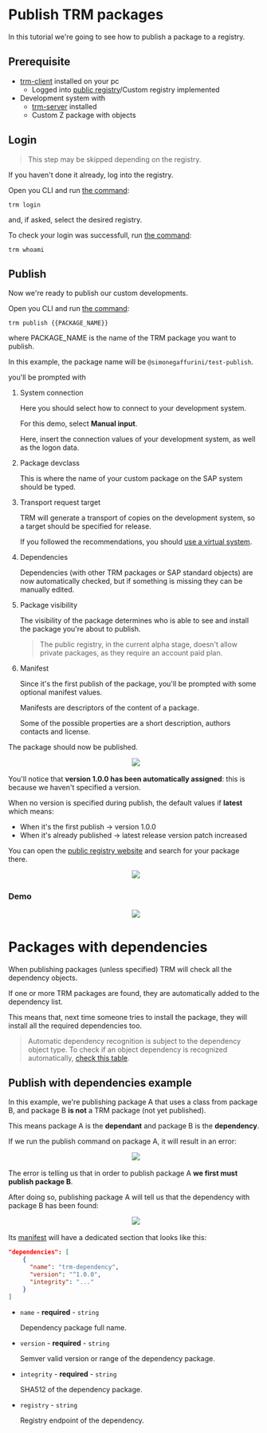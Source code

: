 # Publish TRM packages

In this tutorial we're going to see how to publish a package to a registry.

## Prerequisite
- [trm-client](/client/docs/setup.md) installed on your pc
    - Logged into [public registry](https://docs.trmregistry.com/#/registry/public/authentication)/Custom registry implemented
- Development system with
    - [trm-server](/server/docs/setup.md) installed
    - Custom Z package with objects

## Login

> This step may be skipped depending on the registry.

If you haven't done it already, log into the registry.

Open you CLI and run [the command](/client/docs/commands.md#login):

`trm login`

and, if asked, select the desired registry.

To check your login was successfull, run [the command](/client/docs/commands.md#current-logged-in-user):

`trm whoami`

## Publish

Now we're ready to publish our custom developments.

Open you CLI and run [the command](/client/docs/commands.md#publish-package-from-a-system):

`trm publish {{PACKAGE_NAME}}`

where PACKAGE_NAME is the name of the TRM package you want to publish.

In this example, the package name will be `@simonegaffurini/test-publish`.

you'll be prompted with

1. System connection

    Here you should select how to connect to your development system.

    For this demo, select **Manual input**.

    Here, insert the connection values of your development system, as well as the logon data.

2. Package devclass

    This is where the name of your custom package on the SAP system should be typed.

3. Transport request target

    TRM will generate a transport of copies on the development system, so a target should be specified for release.

    If you followed the recommendations, you should [use a virtual system](/client/docs/setup.md#virtual-system-recommended).

4. Dependencies

    Dependencies (with other TRM packages or SAP standard objects) are now automatically checked, but if something is missing they can be manually edited.

5. Package visibility

    The visibility of the package determines who is able to see and install the package you're about to publish.

    > The public registry, in the current alpha stage, doesn't allow private packages, as they require an account paid plan.

6. Manifest

    Since it's the first publish of the package, you'll be prompted with some optional manifest values.

    Manifests are descriptors of the content of a package.

    Some of the possible properties are a short description, authors contacts and license.

The package should now be published.

<p align="center">
  <img src="https://docs.trmregistry.com/_media/sample_publish.png" />
</p>

You'll notice that **version 1.0.0 has been automatically assigned**: this is because we haven't specified a version.

When no version is specified during publish, the default values if **latest** which means:
- When it's the first publish -> version 1.0.0
- When it's already published -> latest release version patch increased

You can open the [public registry website](https://trmregistry.com/) and search for your package there.

<p align="center">
  <img src="https://docs.trmregistry.com/_media/sample_publish_registry.png" />
</p>

### Demo

<p align="center">
  <img src="https://docs.trmregistry.com/_media/publish.gif" />
</p>

# Packages with dependencies

When publishing packages (unless specified) TRM will check all the dependency objects.

If one or more TRM packages are found, they are automatically added to the dependency list.

This means that, next time someone tries to install the package, they will install all the required dependencies too.

> Automatic dependency recognition is subject to the dependency object type. To check if an object dependency is recognized automatically, [check this table](https://docs.trmregistry.com/#/commons/dependencies?id=dependency-recognition).

## Publish with dependencies example

In this example, we're publishing package A that uses a class from package B, and package B **is not** a TRM package (not yet published).

This means package A is the **dependant** and package B is the **dependency**.

If we run the publish command on package A, it will result in an error:

<p align="center">
  <img src="https://docs.trmregistry.com/_media/sample_dependency_error.png" />
</p>

The error is telling us that in order to publish package A **we first must publish package B**.

After doing so, publishing package A will tell us that the dependency with package B has been found:

<p align="center">
  <img src="https://docs.trmregistry.com/_media/sample_dependency_success.png" />
</p>

Its [manifest](https://docs.trmregistry.com/#/commons/manifest) will have a dedicated section that looks like this:

```json
"dependencies": [
    {
      "name": "trm-dependency",
      "version": "^1.0.0",
      "integrity": "..."
    }
]
```

- `name` - **required** - `string`

    Dependency package full name.

- `version` - **required** - `string`
    
    Semver valid version or range of the dependency package.

- `integrity` - **required** - `string`

    SHA512 of the dependency package.

- `registry` - `string`
    
    Registry endpoint of the dependency.